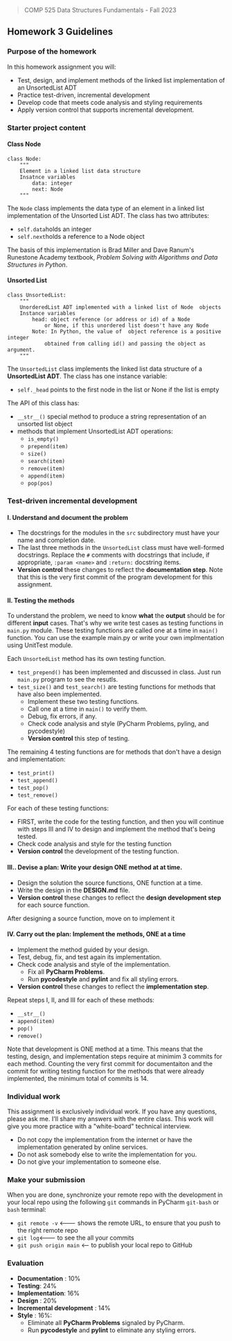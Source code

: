 > COMP 525 Data Structures Fundamentals - Fall 2023

## Homework 3 Guidelines
### Purpose of the homework
In this homework assignment you will:
- Test, design, and implement methods of the linked list implementation of an UnsortedList ADT
- Practice test-driven, incremental development
- Develop code that meets code analysis and styling requirements
- Apply version control that supports incremental development.

### Starter project content
#### Class Node
```
class Node:
    """
    Element in a linked list data structure
    Insatnce variables
        data: integer
        next: Node
    """
```
The `Node` class implements the data type of an element in a linked list
implementation of the Unsorted List ADT. The class has two attributes:
* `self.data`holds an integer
* `self.next`holds a reference to a Node object

The basis of this implementation is Brad Miller and Dave Ranum's
Runestone Academy textbook, *Problem Solving with Algorithms and Data
Structures in Python*.

#### Unsorted List
```
class UnsortedList:
    """
    UnorderedList ADT implemented with a linked list of Node  objects
    Instance variables
        head: object reference (or address or id) of a Node
            or None, if this unordered list doesn't have any Node
        Note: In Python, the value of  object reference is a positive integer
            obtained from calling id() and passing the object as argument.
    """
```
The `UnsortedList` class implements the linked list data structure of a
**UnsortedList ADT**. The class has one instance variable:
* `self._head` points to the first node in the list or None if the list is
empty

The API of this class has:
* `__str__()` special method to produce a string representation of an 
  unsorted list object
* methods that implement UnsortedList ADT operations:
    * `is_empty()`
    * `prepend(item)`
    * `size()`
    * `search(item)`
    * `remove(item)`
    * `append(item)`
    * `pop(pos)`

### Test-driven incremental development

#### I. Understand and document the problem

- The docstrings for the modules in the `src` subdirectory must have your name 
  and completion date. 
- The last three methods in the `UnsortedList` class must have 
  well-formed docstrings. Replace the `#` comments with docstrings that 
  include, if appropriate, `:param <name>` and `:return:` docstring items. 
- **Version control** these changes to reflect the 
  **documentation step**. Note that this is the very first commit of the 
  program development for this assignment. 

#### II. Testing the methods
To understand the problem, we need to know **what** the **output** should 
be for different **input** cases. That's why we write test 
cases as testing functions in `main.py` module. These testing functions are 
called one at a time in `main()` function. You can use the example main.py or write
your own implmentation using UnitTest module.

Each `UnsortedList` method has its own testing function. 
- `test_prepend()` has been implemented and discussed in class. Just run 
  `main.py` program to see the resutls. 
- `test_size()` and `test_search()` are testing functions for methods that 
  have also been implemented. 
  - Implement these two testing functions. 
  - Call one at a time in `main()` to verify them. 
  - Debug, fix errors, if any.
  - Check code analysis and style (PyCharm Problems, pyling, and pycodestyle)
  - **Version control** this step of testing. 

The remaining 4 testing functions are for methods that don't have a design 
and implementation:
- `test_print()`
- `test_append()`
- `test_pop()`
- `test_remove()`

For each of these testing functions:
- FIRST, write the code for the testing function, and then you will continue 
  with steps III and IV to design and implement the method that's being tested.
- Check code analysis and style for the testing function
- **Version control** the development of the testing function.

#### III.. Devise a plan: Write your design ONE method at at time.

- Design the solution the source functions, ONE function at a time.
- Write the design in the **DESIGN.md** file.
- **Version control** these changes to reflect the **design development 
  step** for each source function.

After designing a source function, move on to implement it

#### IV. Carry out the plan: Implement the methods, ONE at a time

- Implement the method guided by your design.
- Test, debug, fix, and test again its implementation.
- Check code analysis and style of the implementation. 
  - Fix all **PyCharm Problems**.
  - Run **pycodestyle** and **pylint** and fix all styling errors.
- **Version control** these changes to reflect the **implementation step**.

Repeat steps I, II, and III for each of these methods:
- `__str__()`
- `append(item)`
- `pop()`
- `remove()`

Note that development is ONE method at a time. This means that the testing, 
design, and implementation steps require at minimim 3 commits for each 
method. Counting the very first commit for documentaiton and the commit for 
writing testing function for the methods that were already implemented, 
the minimum total of commits is 14.  

### Individual work
This assignment is exclusively individual work. If you have any questions, 
please ask me. I'll share my answers with the entire class. This work will 
give you more practice with a "white-board" technical interview. 

- Do not copy the implementation from the internet or have the implementation 
  generated by online services.
- Do not ask somebody else to write the implementation for you.
- Do not give your implementation to someone else.

### Make your submission

When you are done, synchronize your remote repo with the development in 
your local repo using the following `git` commands in PyCharm `git-bash` or 
`bash` terminal:

- `git remote -v` \<--- shows the remote URL, to ensure that you push to the right remote repo
- `git log`\<--- to see the all your commits
- `git push origin main` \<-- to publish your local repo to GitHub

### Evaluation

- **Documentation** : 10%
- **Testing**: 24%
- **Implementation**: 16%
- **Design** : 20%
- **Incremental development** : 14%
- **Style** : 16%:
  - Eliminate all **PyCharm Problems** signaled by PyCharm.
  - Run **pycodestyle** and **pylint** to eliminate any styling errors.
